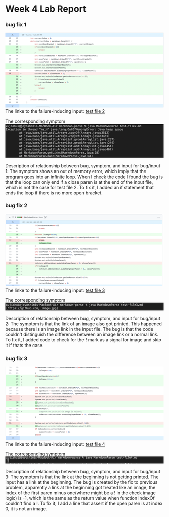 # Week 4 Lab Report
### bug fix 1
![Fix 1](fix1.png)
The linke to the failure-inducing input:
[test file 2](https://github.com/HenryXII/markdown-parse/blob/main/test-file2.md)

The corresponding symptom
![Symp 1](symp1.png)

Description of relationship between bug, symptom, and input for bug/input 1: The symptom shows an out of memory error, which imply that the program goes into an infinite loop. When I check the code I found the bug is that the loop can only end if a close paren is at the end of the input file, which is not the case for test file 2. To fix it, I added an if statement that ends the loop if there is no more open bracket.
### bug fix 2
![Fix 2](fix2.png)
The linke to the failure-inducing input:
[test file 3](https://github.com/HenryXII/markdown-parse/blob/main/test-file3.md)

The corresponding symptom
![Symp 2](symp2.png)

Description of relationship between bug, symptom, and input for bug/input 2: The symptom is that the link of an image also got printed. This happened because there is an image link in the input file. The bug is that the code couldn't distinguish the difference between an image link or a normal link. To fix it, I added code to check for the ! mark as a signal for image and skip it if thats the case.
### bug fix 3
![Fix 3](fix3.png)
The linke to the failure-inducing input:
[test file 4](https://github.com/HenryXII/markdown-parse/blob/main/test-file4.md)

The corresponding symptom
![Symp 3](symp3.png)

Description of relationship between bug, symptom, and input for bug/input 3: The symptom is that the link at the beginning is not getting printed. The input has a link at the beginning. The bug is created by the fix to previous problem, apparently a link at the beginning got treated like an image, the index of the first paren minus one(where might be a ! in the check image logic) is -1, which is the same as the return value when function indexOf couldn't find a !. To fix it, I add a line that assert if the open paren is at index 0, it is not an image.
